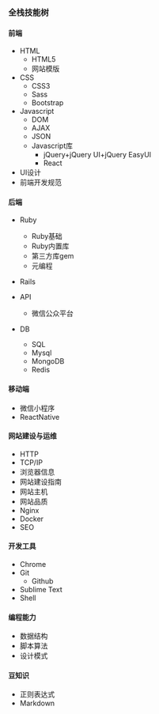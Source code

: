 ### 全栈技能树

#### 前端

- HTML
  - HTML5
  - 网站模版
- CSS
  - CSS3
  - Sass
  - Bootstrap
- Javascript
  - DOM
  - AJAX
  - JSON
  - Javascript库
    - jQuery+jQuery UI+jQuery EasyUI
    - React
- UI设计
- 前端开发规范

#### 后端

- Ruby
  - Ruby基础
  - Ruby内置库
  - 第三方库gem
  - 元编程
- Rails
- API
  - 微信公众平台

- DB
  - SQL
  - Mysql
  - MongoDB
  - Redis

#### 移动端

- 微信小程序
- ReactNative

#### 网站建设与运维

- HTTP
- TCP/IP
- 浏览器信息
- 网站建设指南
- 网站主机
- 网站品质
- Nginx
- Docker
- SEO

#### 开发工具

- Chrome
- Git
  - Github
- Sublime Text
- Shell

#### 编程能力

- 数据结构
- 脚本算法
- 设计模式

#### 豆知识

- 正则表达式
- Markdown

